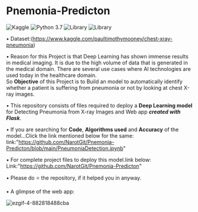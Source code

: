 # Pnemonia-Predicton

![Kaggle](https://img.shields.io/badge/Dataset-Kaggle-blue.svg) ![Python 3.7](https://img.shields.io/badge/Python-3.7-brightgreen.svg) ![Library](https://img.shields.io/badge/Library-kears%202.3.1-orange) ![Library](https://img.shields.io/badge/Library-Tensorflow%201.14.0-red)

• Dataset:(https://www.kaggle.com/paultimothymooney/chest-xray-pneumonia)

• Reason for this Project is that Deep Learning has shown immense results in medical imaging. It is due to the high volume of data that is generated in the medical domain. There are several use cases where AI technologies are used today in the healthcare domain.<br> 
So __Objective__ of this Project is to Build an model to automatically identify whether a patient is suffering from pneumonia or not by looking at chest X-ray images.

• This repository consists of files required to deploy a __Deep Learning model__ for Detecting Pneumonia from X-ray Images and Web app ___created with Flask___.<br>


• If you are searching for __Code__, __Algorithms used__ and __Accuracy__ of the model...Click the link mentioned below for the same:
link:"https://github.com/NarotGit/Pnemonia-Predicton/blob/main/PneumoniaDetection.ipynb"

• For complete project files to deploy this model.link below:
Link:"https://github.com/NarotGit/Pnemonia-Predicton"

•  Please do ⭐ the repository, if it helped you in anyway.

• A glimpse of the web app:

![ezgif-4-882818488cba](https://user-images.githubusercontent.com/76248668/102696992-6260d300-4258-11eb-9388-6810b8979f2b.gif)

